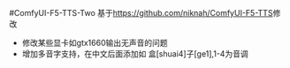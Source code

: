 #ComfyUI-F5-TTS-Two
基于<https://github.com/niknah/ComfyUI-F5-TTS>修改
- 修改某些显卡如gtx1660输出无声音的问题
- 增加多音字支持，在中文后面添加如 盒[shuai4]子[ge1],1-4为音调

